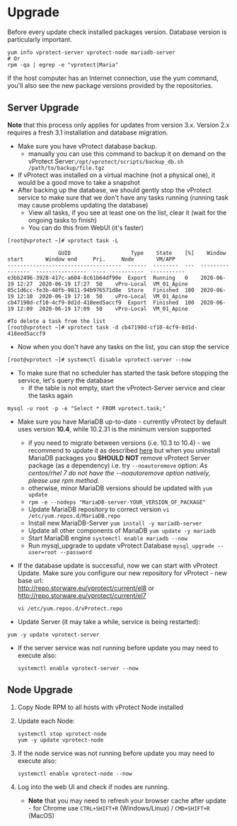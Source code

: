# Upgrade

Before every update check installed packages version. Database version is particularly important.

```text
yum info vprotect-server vprotect-node mariadb-server
# Or
rpm -qa | egrep -e "vprotect|Maria"
```

If the host computer has an Internet connection, use the yum command, you'll also see the new package versions provided by the repositories.

## Server Upgrade

**Note** that this process only applies for updates from version 3.x. Version 2.x requires a fresh 3.1 installation and database migration.

* Make sure you have vProtect database backup.
  * manually you can use this command to backup it on demand on the vProtect Server:`/opt/vprotect/scripts/backup_db.sh /path/to/backup/file.tgz`
* If vProtect was installed on a virtual machine \(not a physical one\), it would be a good move to take a snapshot
* After backing up the database, we should gently stop the vProtect service to make sure that we don't have any tasks running \(running task may cause problems updating the database\)
  * View all tasks, if you see at least one on the list, clear it \(wait for the ongoing tasks to finish\)
  * You can do this from WebUI \(it's faster\)

```text
[root@vprotect ~]# vprotect task -L          

                GUID                   Type    State    [%]    Window start       Window end     Pri.     Node       VM/APP     
------------------------------------  ------  --------  ---  ----------------  ----------------  ----  ----------  -----------  
e3bb2496-3928-417c-a604-8c61b64df90e  Export  Running   0    2020-06-19 12:27  2020-06-19 17:27  50    vPro-Local  VM_01_Apine  
05c1d6cc-fe3b-40fb-9811-94b976571d8e  Store   Finished  100  2020-06-19 12:10  2020-06-19 17:10  50    vPro-Local  VM_01_Apine  
cb47190d-cf10-4cf9-8d1d-418eed5accf9  Export  Finished  100  2020-06-19 12:09  2020-06-19 17:09  50    vPro-Local  VM_01_Apine

#To delete a task from the list
[root@vprotect ~]# vprotect task -d cb47190d-cf10-4cf9-8d1d-418eed5accf9
```

* Now when you don't have any tasks on the list, you can stop the service

```text
[root@vprotect ~]# systemctl disable vprotect-server --now
```

* To make sure that no scheduler has started the task before stopping the service, let's query the database
  * If the table is not empty, start the vProtect-Server service and clear the tasks again

```text
mysql -u root -p -e "Select * FROM vprotect.task;"
```

* Make sure you have MariaDB up-to-date - currently vProtect by default uses version **10.4**, while 10.2.31 is the minimum version supported
  * if you need to migrate between versions \(i.e. 10.3 to 10.4\) - we recommend to update it as described [here](https://mariadb.com/kb/en/upgrading-from-mariadb-103-to-mariadb-104) but when you uninstall MariaDB packages you **SHOULD** **NOT** remove vProtect Server package \(as a dependency\) i.e. try `--noautoremove` option:  _As centos/rhel 7 do not have the --noautoremove option natively, please use rpm method._
  * otherwise, minor MariaDB versions should be updated with `yum update`
  * `rpm -e --nodeps "MariaDB-server-YOUR_VERSION_OF_PACKAGE"`
  * Update MariaDB repository to correct version `vi /etc/yum.repos.d/MariaDB.repo`
  * Install new MariaDB-Server `yum install -y mariadb-server`
  * Update all other components of MariaDB `yum update -y mariadb`
  * Start MariaDB engine `systemctl enable mariadb --now`
  * Run mysql\_upgrade to update vProtect Database `mysql_upgrade --user=root --password`
* If the database update is successful, now we can start with vProtect Update. Make sure you configure our new repository for vProtect - new base url:  
  http://repo.storware.eu/vprotect/current/el8 or http://repo.storware.eu/vprotect/current/el7

  `vi /etc/yum.repos.d/vProtect.repo`

* Update Server \(it may take a while, service is being restarted\):

```text
yum -y update vprotect-server
```

* If the server service was not running before update you may need to execute also:

  ```text
  systemctl enable vprotect-server --now
  ```

## Node Upgrade

1. Copy Node RPM to all hosts with vProtect Node installed
2. Update each Node:

   ```text
   systemctl stop vprotect-node
   yum -y update vprotect-node
   ```

3. If the node service was not running before update you may need to execute also:

   ```text
   systemctl enable vprotect-node --now
   ```

4. Log into the web UI and check if nodes are running.
   * **Note** that you may need to refresh your browser cache after update - for Chrome use `CTRL+SHIFT+R` \(Windows/Linux\) / `CMD+SHIFT+R` \(MacOS\)

